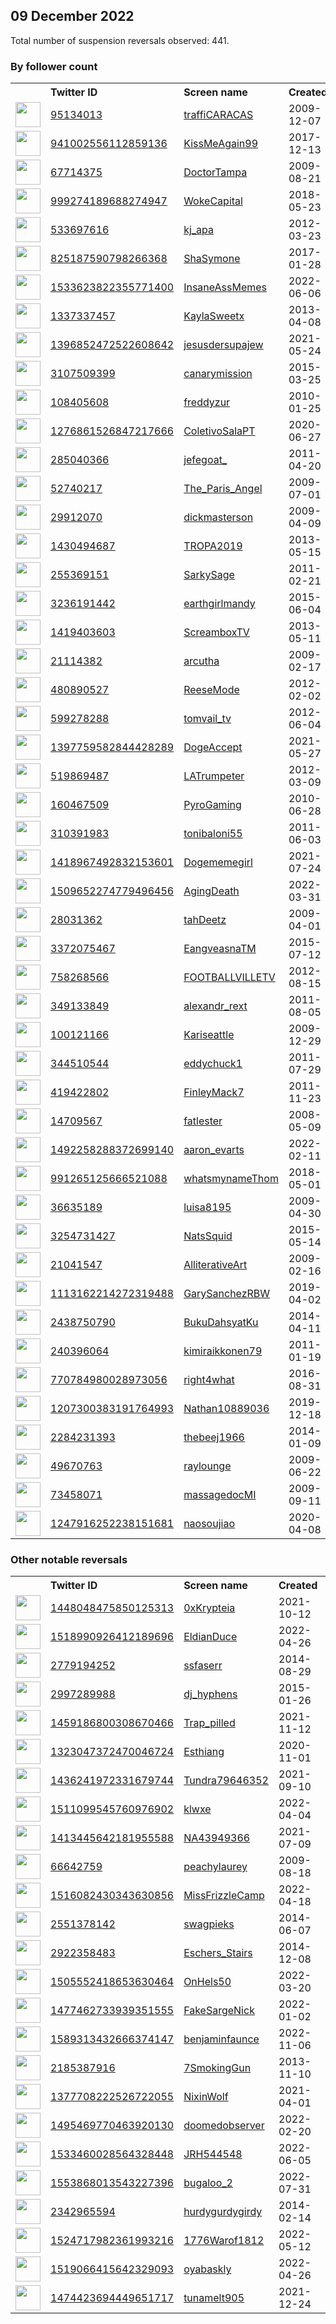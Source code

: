 
## 09 December 2022
Total number of suspension reversals observed: 441.

### By follower count
<table><tr><th></th><th align="left">Twitter ID</th><th align="left">Screen name</th>
<th align="left">Created</th><th align="left">Status</th><th align="left">Suspended</th><th align="left">Followers</th>
<tr><td><a href="https://pbs.twimg.com/profile_images/415929344289042432/_IbY0Ah__normal.png"><img src="https://pbs.twimg.com/profile_images/415929344289042432/_IbY0Ah__normal.png" width="40px" height="40px" align="center"/></a></td><td><a href="https://twitter.com/intent/user?user_id=95134013">95134013</a></td><td><a href="https://twitter.com/traffiCARACAS">traffiCARACAS</a></td><td>2009-12-07</td><td align="center"></td><td>2022-03-27</td><td>1653879</td></tr>
<tr><td><a href="https://pbs.twimg.com/profile_images/1455207188981555204/rR9GAXTY_normal.jpg"><img src="https://pbs.twimg.com/profile_images/1455207188981555204/rR9GAXTY_normal.jpg" width="40px" height="40px" align="center"/></a></td><td><a href="https://twitter.com/intent/user?user_id=941002556112859136">941002556112859136</a></td><td><a href="https://twitter.com/KissMeAgain99">KissMeAgain99</a></td><td>2017-12-13</td><td align="center"></td><td>2022-09-23</td><td>233427</td></tr>
<tr><td><a href="https://pbs.twimg.com/profile_images/1601033341859495937/e889dRIa_normal.jpg"><img src="https://pbs.twimg.com/profile_images/1601033341859495937/e889dRIa_normal.jpg" width="40px" height="40px" align="center"/></a></td><td><a href="https://twitter.com/intent/user?user_id=67714375">67714375</a></td><td><a href="https://twitter.com/DoctorTampa">DoctorTampa</a></td><td>2009-08-21</td><td align="center"></td><td></td><td>60002</td></tr>
<tr><td><a href="https://pbs.twimg.com/profile_images/1273319766225272832/IPWNNme6_normal.jpg"><img src="https://pbs.twimg.com/profile_images/1273319766225272832/IPWNNme6_normal.jpg" width="40px" height="40px" align="center"/></a></td><td><a href="https://twitter.com/intent/user?user_id=999274189688274947">999274189688274947</a></td><td><a href="https://twitter.com/WokeCapital">WokeCapital</a></td><td>2018-05-23</td><td align="center"></td><td></td><td>39004</td></tr>
<tr><td><a href="https://pbs.twimg.com/profile_images/1603194052752441345/g_SPRG00_normal.jpg"><img src="https://pbs.twimg.com/profile_images/1603194052752441345/g_SPRG00_normal.jpg" width="40px" height="40px" align="center"/></a></td><td><a href="https://twitter.com/intent/user?user_id=533697616">533697616</a></td><td><a href="https://twitter.com/kj_apa">kj_apa</a></td><td>2012-03-23</td><td align="center"></td><td></td><td>37973</td></tr>
<tr><td><a href="https://pbs.twimg.com/profile_images/1602212029456125952/xXpKM0D3_normal.jpg"><img src="https://pbs.twimg.com/profile_images/1602212029456125952/xXpKM0D3_normal.jpg" width="40px" height="40px" align="center"/></a></td><td><a href="https://twitter.com/intent/user?user_id=825187590798266368">825187590798266368</a></td><td><a href="https://twitter.com/ShaSymone">ShaSymone</a></td><td>2017-01-28</td><td align="center"></td><td></td><td>35103</td></tr>
<tr><td><a href="https://pbs.twimg.com/profile_images/1601543671551299590/4Sv5jeBd_normal.jpg"><img src="https://pbs.twimg.com/profile_images/1601543671551299590/4Sv5jeBd_normal.jpg" width="40px" height="40px" align="center"/></a></td><td><a href="https://twitter.com/intent/user?user_id=1533623822355771400">1533623822355771400</a></td><td><a href="https://twitter.com/InsaneAssMemes">InsaneAssMemes</a></td><td>2022-06-06</td><td align="center"></td><td>2022-09-05</td><td>29782</td></tr>
<tr><td><a href="https://pbs.twimg.com/profile_images/1266715140029853696/Eoje5GP3_normal.jpg"><img src="https://pbs.twimg.com/profile_images/1266715140029853696/Eoje5GP3_normal.jpg" width="40px" height="40px" align="center"/></a></td><td><a href="https://twitter.com/intent/user?user_id=1337337457">1337337457</a></td><td><a href="https://twitter.com/KaylaSweetx">KaylaSweetx</a></td><td>2013-04-08</td><td align="center"></td><td></td><td>29093</td></tr>
<tr><td><a href="https://pbs.twimg.com/profile_images/1534191877276241922/rNczVOqw_normal.jpg"><img src="https://pbs.twimg.com/profile_images/1534191877276241922/rNczVOqw_normal.jpg" width="40px" height="40px" align="center"/></a></td><td><a href="https://twitter.com/intent/user?user_id=1396852472522608642">1396852472522608642</a></td><td><a href="https://twitter.com/jesusdersupajew">jesusdersupajew</a></td><td>2021-05-24</td><td align="center"></td><td>2022-06-26</td><td>28944</td></tr>
<tr><td><a href="https://pbs.twimg.com/profile_images/876730611683086336/6GNIJunB_normal.jpg"><img src="https://pbs.twimg.com/profile_images/876730611683086336/6GNIJunB_normal.jpg" width="40px" height="40px" align="center"/></a></td><td><a href="https://twitter.com/intent/user?user_id=3107509399">3107509399</a></td><td><a href="https://twitter.com/canarymission">canarymission</a></td><td>2015-03-25</td><td align="center"></td><td>2022-12-08</td><td>26118</td></tr>
<tr><td><a href="https://pbs.twimg.com/profile_images/512772477563305984/j5pnCZZy_normal.jpeg"><img src="https://pbs.twimg.com/profile_images/512772477563305984/j5pnCZZy_normal.jpeg" width="40px" height="40px" align="center"/></a></td><td><a href="https://twitter.com/intent/user?user_id=108405608">108405608</a></td><td><a href="https://twitter.com/freddyzur">freddyzur</a></td><td>2010-01-25</td><td align="center"></td><td>2022-11-24</td><td>25812</td></tr>
<tr><td><a href="https://pbs.twimg.com/profile_images/1555608242427936770/0V2M-ih5_normal.jpg"><img src="https://pbs.twimg.com/profile_images/1555608242427936770/0V2M-ih5_normal.jpg" width="40px" height="40px" align="center"/></a></td><td><a href="https://twitter.com/intent/user?user_id=1276861526847217666">1276861526847217666</a></td><td><a href="https://twitter.com/ColetivoSalaPT">ColetivoSalaPT</a></td><td>2020-06-27</td><td align="center"></td><td>2022-09-16</td><td>22120</td></tr>
<tr><td><a href="https://pbs.twimg.com/profile_images/1476918171672223796/N_heVdct_normal.jpg"><img src="https://pbs.twimg.com/profile_images/1476918171672223796/N_heVdct_normal.jpg" width="40px" height="40px" align="center"/></a></td><td><a href="https://twitter.com/intent/user?user_id=285040366">285040366</a></td><td><a href="https://twitter.com/jefegoat_">jefegoat_</a></td><td>2011-04-20</td><td align="center"></td><td>2022-03-26</td><td>20432</td></tr>
<tr><td><a href="https://pbs.twimg.com/profile_images/1489564165/image_normal.jpg"><img src="https://pbs.twimg.com/profile_images/1489564165/image_normal.jpg" width="40px" height="40px" align="center"/></a></td><td><a href="https://twitter.com/intent/user?user_id=52740217">52740217</a></td><td><a href="https://twitter.com/The_Paris_Angel">The_Paris_Angel</a></td><td>2009-07-01</td><td align="center"></td><td></td><td>20426</td></tr>
<tr><td><a href="https://pbs.twimg.com/profile_images/130045270/dickhead-shirt_normal.jpg"><img src="https://pbs.twimg.com/profile_images/130045270/dickhead-shirt_normal.jpg" width="40px" height="40px" align="center"/></a></td><td><a href="https://twitter.com/intent/user?user_id=29912070">29912070</a></td><td><a href="https://twitter.com/dickmasterson">dickmasterson</a></td><td>2009-04-09</td><td align="center"></td><td></td><td>19074</td></tr>
<tr><td><a href="https://pbs.twimg.com/profile_images/1515821366171377665/-bHvhoMx_normal.jpg"><img src="https://pbs.twimg.com/profile_images/1515821366171377665/-bHvhoMx_normal.jpg" width="40px" height="40px" align="center"/></a></td><td><a href="https://twitter.com/intent/user?user_id=1430494687">1430494687</a></td><td><a href="https://twitter.com/TROPA2019">TROPA2019</a></td><td>2013-05-15</td><td align="center"></td><td>2022-11-24</td><td>18795</td></tr>
<tr><td><a href="https://pbs.twimg.com/profile_images/1531425314886193152/o41f7jZB_normal.jpg"><img src="https://pbs.twimg.com/profile_images/1531425314886193152/o41f7jZB_normal.jpg" width="40px" height="40px" align="center"/></a></td><td><a href="https://twitter.com/intent/user?user_id=255369151">255369151</a></td><td><a href="https://twitter.com/SarkySage">SarkySage</a></td><td>2011-02-21</td><td align="center"></td><td>2022-09-20</td><td>18369</td></tr>
<tr><td><a href="https://pbs.twimg.com/profile_images/1599369305077972994/8T8SJd7x_normal.jpg"><img src="https://pbs.twimg.com/profile_images/1599369305077972994/8T8SJd7x_normal.jpg" width="40px" height="40px" align="center"/></a></td><td><a href="https://twitter.com/intent/user?user_id=3236191442">3236191442</a></td><td><a href="https://twitter.com/earthgirlmandy">earthgirlmandy</a></td><td>2015-06-04</td><td align="center"></td><td>2022-12-05</td><td>17920</td></tr>
<tr><td><a href="https://pbs.twimg.com/profile_images/1569745061302226945/nbe1030S_normal.jpg"><img src="https://pbs.twimg.com/profile_images/1569745061302226945/nbe1030S_normal.jpg" width="40px" height="40px" align="center"/></a></td><td><a href="https://twitter.com/intent/user?user_id=1419403603">1419403603</a></td><td><a href="https://twitter.com/ScreamboxTV">ScreamboxTV</a></td><td>2013-05-11</td><td align="center"></td><td>2022-12-01</td><td>15062</td></tr>
<tr><td><a href="https://pbs.twimg.com/profile_images/1056225141183692800/4cKqgFgb_normal.jpg"><img src="https://pbs.twimg.com/profile_images/1056225141183692800/4cKqgFgb_normal.jpg" width="40px" height="40px" align="center"/></a></td><td><a href="https://twitter.com/intent/user?user_id=21114382">21114382</a></td><td><a href="https://twitter.com/arcutha">arcutha</a></td><td>2009-02-17</td><td align="center"></td><td>2022-10-29</td><td>14714</td></tr>
<tr><td><a href="https://pbs.twimg.com/profile_images/1104559576056295429/56_tgwmN_normal.jpg"><img src="https://pbs.twimg.com/profile_images/1104559576056295429/56_tgwmN_normal.jpg" width="40px" height="40px" align="center"/></a></td><td><a href="https://twitter.com/intent/user?user_id=480890527">480890527</a></td><td><a href="https://twitter.com/ReeseMode">ReeseMode</a></td><td>2012-02-02</td><td align="center"></td><td></td><td>14436</td></tr>
<tr><td><a href="https://pbs.twimg.com/profile_images/1234312402423906304/ABWqeo-j_normal.jpg"><img src="https://pbs.twimg.com/profile_images/1234312402423906304/ABWqeo-j_normal.jpg" width="40px" height="40px" align="center"/></a></td><td><a href="https://twitter.com/intent/user?user_id=599278288">599278288</a></td><td><a href="https://twitter.com/tomvail_tv">tomvail_tv</a></td><td>2012-06-04</td><td align="center"></td><td></td><td>12757</td></tr>
<tr><td><a href="https://pbs.twimg.com/profile_images/1603183369432489987/QlZHh5yV_normal.jpg"><img src="https://pbs.twimg.com/profile_images/1603183369432489987/QlZHh5yV_normal.jpg" width="40px" height="40px" align="center"/></a></td><td><a href="https://twitter.com/intent/user?user_id=1397759582844428289">1397759582844428289</a></td><td><a href="https://twitter.com/DogeAccept">DogeAccept</a></td><td>2021-05-27</td><td align="center"></td><td>2022-12-05</td><td>11902</td></tr>
<tr><td><a href="https://pbs.twimg.com/profile_images/1074376525498114049/Gx7_xsyC_normal.jpg"><img src="https://pbs.twimg.com/profile_images/1074376525498114049/Gx7_xsyC_normal.jpg" width="40px" height="40px" align="center"/></a></td><td><a href="https://twitter.com/intent/user?user_id=519869487">519869487</a></td><td><a href="https://twitter.com/LATrumpeter">LATrumpeter</a></td><td>2012-03-09</td><td align="center"></td><td>2022-10-29</td><td>11618</td></tr>
<tr><td><a href="https://pbs.twimg.com/profile_images/1354889270482399235/qA_1FaLO_normal.jpg"><img src="https://pbs.twimg.com/profile_images/1354889270482399235/qA_1FaLO_normal.jpg" width="40px" height="40px" align="center"/></a></td><td><a href="https://twitter.com/intent/user?user_id=160467509">160467509</a></td><td><a href="https://twitter.com/PyroGaming">PyroGaming</a></td><td>2010-06-28</td><td align="center"></td><td></td><td>10487</td></tr>
<tr><td><a href="https://pbs.twimg.com/profile_images/1601502225746075651/_1Hfa7ie_normal.jpg"><img src="https://pbs.twimg.com/profile_images/1601502225746075651/_1Hfa7ie_normal.jpg" width="40px" height="40px" align="center"/></a></td><td><a href="https://twitter.com/intent/user?user_id=310391983">310391983</a></td><td><a href="https://twitter.com/tonibaloni55">tonibaloni55</a></td><td>2011-06-03</td><td align="center"></td><td></td><td>8683</td></tr>
<tr><td><a href="https://pbs.twimg.com/profile_images/1507341477240000515/gorjTQs9_normal.jpg"><img src="https://pbs.twimg.com/profile_images/1507341477240000515/gorjTQs9_normal.jpg" width="40px" height="40px" align="center"/></a></td><td><a href="https://twitter.com/intent/user?user_id=1418967492832153601">1418967492832153601</a></td><td><a href="https://twitter.com/Dogememegirl">Dogememegirl</a></td><td>2021-07-24</td><td align="center"></td><td>2022-12-05</td><td>7545</td></tr>
<tr><td><a href="https://pbs.twimg.com/profile_images/1591572666204540928/ziphlkli_normal.png"><img src="https://pbs.twimg.com/profile_images/1591572666204540928/ziphlkli_normal.png" width="40px" height="40px" align="center"/></a></td><td><a href="https://twitter.com/intent/user?user_id=1509652274779496456">1509652274779496456</a></td><td><a href="https://twitter.com/AgingDeath">AgingDeath</a></td><td>2022-03-31</td><td align="center"></td><td>2022-11-27</td><td>7155</td></tr>
<tr><td><a href="https://pbs.twimg.com/profile_images/1895933365/Obama_baby2_normal.jpg"><img src="https://pbs.twimg.com/profile_images/1895933365/Obama_baby2_normal.jpg" width="40px" height="40px" align="center"/></a></td><td><a href="https://twitter.com/intent/user?user_id=28031362">28031362</a></td><td><a href="https://twitter.com/tahDeetz">tahDeetz</a></td><td>2009-04-01</td><td align="center"></td><td></td><td>7021</td></tr>
<tr><td><a href="https://pbs.twimg.com/profile_images/1525831504256913408/ZSabxCvY_normal.jpg"><img src="https://pbs.twimg.com/profile_images/1525831504256913408/ZSabxCvY_normal.jpg" width="40px" height="40px" align="center"/></a></td><td><a href="https://twitter.com/intent/user?user_id=3372075467">3372075467</a></td><td><a href="https://twitter.com/EangveasnaTM">EangveasnaTM</a></td><td>2015-07-12</td><td align="center"></td><td>2022-11-08</td><td>6600</td></tr>
<tr><td><a href="https://pbs.twimg.com/profile_images/1093266416369844224/viPyqUma_normal.jpg"><img src="https://pbs.twimg.com/profile_images/1093266416369844224/viPyqUma_normal.jpg" width="40px" height="40px" align="center"/></a></td><td><a href="https://twitter.com/intent/user?user_id=758268566">758268566</a></td><td><a href="https://twitter.com/FOOTBALLVILLETV">FOOTBALLVILLETV</a></td><td>2012-08-15</td><td align="center"></td><td></td><td>6538</td></tr>
<tr><td><a href="https://pbs.twimg.com/profile_images/1589376131949596673/r1VyHAMf_normal.jpg"><img src="https://pbs.twimg.com/profile_images/1589376131949596673/r1VyHAMf_normal.jpg" width="40px" height="40px" align="center"/></a></td><td><a href="https://twitter.com/intent/user?user_id=349133849">349133849</a></td><td><a href="https://twitter.com/alexandr_rext">alexandr_rext</a></td><td>2011-08-05</td><td align="center"></td><td>2022-11-08</td><td>6536</td></tr>
<tr><td><a href="https://pbs.twimg.com/profile_images/1137833925382852608/OzLPyAvC_normal.jpg"><img src="https://pbs.twimg.com/profile_images/1137833925382852608/OzLPyAvC_normal.jpg" width="40px" height="40px" align="center"/></a></td><td><a href="https://twitter.com/intent/user?user_id=100121166">100121166</a></td><td><a href="https://twitter.com/Kariseattle">Kariseattle</a></td><td>2009-12-29</td><td align="center"></td><td></td><td>5899</td></tr>
<tr><td><a href="https://pbs.twimg.com/profile_images/962620041026924544/TwyUHFcR_normal.jpg"><img src="https://pbs.twimg.com/profile_images/962620041026924544/TwyUHFcR_normal.jpg" width="40px" height="40px" align="center"/></a></td><td><a href="https://twitter.com/intent/user?user_id=344510544">344510544</a></td><td><a href="https://twitter.com/eddychuck1">eddychuck1</a></td><td>2011-07-29</td><td align="center"></td><td></td><td>5435</td></tr>
<tr><td><a href="https://pbs.twimg.com/profile_images/1523580348843835392/cXwpkpKC_normal.jpg"><img src="https://pbs.twimg.com/profile_images/1523580348843835392/cXwpkpKC_normal.jpg" width="40px" height="40px" align="center"/></a></td><td><a href="https://twitter.com/intent/user?user_id=419422802">419422802</a></td><td><a href="https://twitter.com/FinleyMack7">FinleyMack7</a></td><td>2011-11-23</td><td align="center"></td><td>2022-12-04</td><td>5375</td></tr>
<tr><td><a href="https://pbs.twimg.com/profile_images/1302311952430108674/K6_yZU48_normal.jpg"><img src="https://pbs.twimg.com/profile_images/1302311952430108674/K6_yZU48_normal.jpg" width="40px" height="40px" align="center"/></a></td><td><a href="https://twitter.com/intent/user?user_id=14709567">14709567</a></td><td><a href="https://twitter.com/fatlester">fatlester</a></td><td>2008-05-09</td><td align="center"></td><td>2022-10-29</td><td>5171</td></tr>
<tr><td><a href="https://pbs.twimg.com/profile_images/1568450431378145283/Ssf1pza-_normal.jpg"><img src="https://pbs.twimg.com/profile_images/1568450431378145283/Ssf1pza-_normal.jpg" width="40px" height="40px" align="center"/></a></td><td><a href="https://twitter.com/intent/user?user_id=1492258288372699140">1492258288372699140</a></td><td><a href="https://twitter.com/aaron_evarts">aaron_evarts</a></td><td>2022-02-11</td><td align="center"></td><td>2022-10-12</td><td>4414</td></tr>
<tr><td><a href="https://pbs.twimg.com/profile_images/1058634977393311744/e-hGmmr0_normal.jpg"><img src="https://pbs.twimg.com/profile_images/1058634977393311744/e-hGmmr0_normal.jpg" width="40px" height="40px" align="center"/></a></td><td><a href="https://twitter.com/intent/user?user_id=991265125666521088">991265125666521088</a></td><td><a href="https://twitter.com/whatsmynameThom">whatsmynameThom</a></td><td>2018-05-01</td><td align="center"></td><td>2022-12-03</td><td>4348</td></tr>
<tr><td><a href="https://pbs.twimg.com/profile_images/1410920271909900290/bs0vz9vG_normal.jpg"><img src="https://pbs.twimg.com/profile_images/1410920271909900290/bs0vz9vG_normal.jpg" width="40px" height="40px" align="center"/></a></td><td><a href="https://twitter.com/intent/user?user_id=36635189">36635189</a></td><td><a href="https://twitter.com/luisa8195">luisa8195</a></td><td>2009-04-30</td><td align="center"></td><td>2022-10-29</td><td>4148</td></tr>
<tr><td><a href="https://pbs.twimg.com/profile_images/1135283313902542855/kAa0EeOt_normal.png"><img src="https://pbs.twimg.com/profile_images/1135283313902542855/kAa0EeOt_normal.png" width="40px" height="40px" align="center"/></a></td><td><a href="https://twitter.com/intent/user?user_id=3254731427">3254731427</a></td><td><a href="https://twitter.com/NatsSquid">NatsSquid</a></td><td>2015-05-14</td><td align="center"></td><td></td><td>3755</td></tr>
<tr><td><a href="https://pbs.twimg.com/profile_images/1603722056171937794/D2lj7Ory_normal.jpg"><img src="https://pbs.twimg.com/profile_images/1603722056171937794/D2lj7Ory_normal.jpg" width="40px" height="40px" align="center"/></a></td><td><a href="https://twitter.com/intent/user?user_id=21041547">21041547</a></td><td><a href="https://twitter.com/AlliterativeArt">AlliterativeArt</a></td><td>2009-02-16</td><td align="center">🔒</td><td></td><td>3667</td></tr>
<tr><td><a href="https://pbs.twimg.com/profile_images/1600110299776012289/gEZ8_2Kf_normal.jpg"><img src="https://pbs.twimg.com/profile_images/1600110299776012289/gEZ8_2Kf_normal.jpg" width="40px" height="40px" align="center"/></a></td><td><a href="https://twitter.com/intent/user?user_id=1113162214272319488">1113162214272319488</a></td><td><a href="https://twitter.com/GarySanchezRBW">GarySanchezRBW</a></td><td>2019-04-02</td><td align="center"></td><td></td><td>3284</td></tr>
<tr><td><a href="https://pbs.twimg.com/profile_images/1302845991939223559/oH70wafu_normal.jpg"><img src="https://pbs.twimg.com/profile_images/1302845991939223559/oH70wafu_normal.jpg" width="40px" height="40px" align="center"/></a></td><td><a href="https://twitter.com/intent/user?user_id=2438750790">2438750790</a></td><td><a href="https://twitter.com/BukuDahsyatKu">BukuDahsyatKu</a></td><td>2014-04-11</td><td align="center"></td><td>2022-12-02</td><td>3244</td></tr>
<tr><td><a href="https://pbs.twimg.com/profile_images/1232054082812207105/4WDOwGw4_normal.jpg"><img src="https://pbs.twimg.com/profile_images/1232054082812207105/4WDOwGw4_normal.jpg" width="40px" height="40px" align="center"/></a></td><td><a href="https://twitter.com/intent/user?user_id=240396064">240396064</a></td><td><a href="https://twitter.com/kimiraikkonen79">kimiraikkonen79</a></td><td>2011-01-19</td><td align="center"></td><td></td><td>3097</td></tr>
<tr><td><a href="https://pbs.twimg.com/profile_images/1280246581795536896/kUQJ3map_normal.jpg"><img src="https://pbs.twimg.com/profile_images/1280246581795536896/kUQJ3map_normal.jpg" width="40px" height="40px" align="center"/></a></td><td><a href="https://twitter.com/intent/user?user_id=770784980028973056">770784980028973056</a></td><td><a href="https://twitter.com/right4what">right4what</a></td><td>2016-08-31</td><td align="center"></td><td></td><td>3093</td></tr>
<tr><td><a href="https://pbs.twimg.com/profile_images/1385684618205175812/H1MZSJrB_normal.jpg"><img src="https://pbs.twimg.com/profile_images/1385684618205175812/H1MZSJrB_normal.jpg" width="40px" height="40px" align="center"/></a></td><td><a href="https://twitter.com/intent/user?user_id=1207300383191764993">1207300383191764993</a></td><td><a href="https://twitter.com/Nathan10889036">Nathan10889036</a></td><td>2019-12-18</td><td align="center"></td><td>2022-12-05</td><td>3080</td></tr>
<tr><td><a href="https://pbs.twimg.com/profile_images/948176568983179266/A0mSTor0_normal.jpg"><img src="https://pbs.twimg.com/profile_images/948176568983179266/A0mSTor0_normal.jpg" width="40px" height="40px" align="center"/></a></td><td><a href="https://twitter.com/intent/user?user_id=2284231393">2284231393</a></td><td><a href="https://twitter.com/thebeej1966">thebeej1966</a></td><td>2014-01-09</td><td align="center"></td><td></td><td>3070</td></tr>
<tr><td><a href="https://pbs.twimg.com/profile_images/533747495596486656/kEcvXV6-_normal.jpeg"><img src="https://pbs.twimg.com/profile_images/533747495596486656/kEcvXV6-_normal.jpeg" width="40px" height="40px" align="center"/></a></td><td><a href="https://twitter.com/intent/user?user_id=49670763">49670763</a></td><td><a href="https://twitter.com/raylounge">raylounge</a></td><td>2009-06-22</td><td align="center"></td><td></td><td>2964</td></tr>
<tr><td><a href="https://pbs.twimg.com/profile_images/583812926634532864/DRusv3Rj_normal.jpg"><img src="https://pbs.twimg.com/profile_images/583812926634532864/DRusv3Rj_normal.jpg" width="40px" height="40px" align="center"/></a></td><td><a href="https://twitter.com/intent/user?user_id=73458071">73458071</a></td><td><a href="https://twitter.com/massagedocMI">massagedocMI</a></td><td>2009-09-11</td><td align="center"></td><td>2022-10-29</td><td>2813</td></tr>
<tr><td><a href="https://pbs.twimg.com/profile_images/1267619733983105024/lngxil6s_normal.jpg"><img src="https://pbs.twimg.com/profile_images/1267619733983105024/lngxil6s_normal.jpg" width="40px" height="40px" align="center"/></a></td><td><a href="https://twitter.com/intent/user?user_id=1247916252238151681">1247916252238151681</a></td><td><a href="https://twitter.com/naosoujiao">naosoujiao</a></td><td>2020-04-08</td><td align="center">🔒</td><td></td><td>2719</td></tr>
</table>

### Other notable reversals
<table><tr><th></th><th align="left">Twitter ID</th><th align="left">Screen name</th>
<th align="left">Created</th><th align="left">Status</th><th align="left">Suspended</th><th align="left">Followers</th>
<tr><td><a href="https://pbs.twimg.com/profile_images/1527057034922844161/vfMmAI-k_normal.jpg"><img src="https://pbs.twimg.com/profile_images/1527057034922844161/vfMmAI-k_normal.jpg" width="40px" height="40px" align="center"/></a></td><td><a href="https://twitter.com/intent/user?user_id=1448048475850125313">1448048475850125313</a></td><td><a href="https://twitter.com/0xKrypteia">0xKrypteia</a></td><td>2021-10-12</td><td align="center"></td><td>2022-06-23</td><td>420</td></tr>
<tr><td><a href="https://pbs.twimg.com/profile_images/1599416544353722369/iqGJ-KwK_normal.jpg"><img src="https://pbs.twimg.com/profile_images/1599416544353722369/iqGJ-KwK_normal.jpg" width="40px" height="40px" align="center"/></a></td><td><a href="https://twitter.com/intent/user?user_id=1518990926412189696">1518990926412189696</a></td><td><a href="https://twitter.com/EldianDuce">EldianDuce</a></td><td>2022-04-26</td><td align="center"></td><td>2022-12-05</td><td>9</td></tr>
<tr><td><a href="https://pbs.twimg.com/profile_images/1362742169216421895/M2TNC-F6_normal.jpg"><img src="https://pbs.twimg.com/profile_images/1362742169216421895/M2TNC-F6_normal.jpg" width="40px" height="40px" align="center"/></a></td><td><a href="https://twitter.com/intent/user?user_id=2779194252">2779194252</a></td><td><a href="https://twitter.com/ssfaserr">ssfaserr</a></td><td>2014-08-29</td><td align="center"></td><td>2022-12-05</td><td>1237</td></tr>
<tr><td><a href="https://pbs.twimg.com/profile_images/1597234901257838592/SXzzgYD5_normal.jpg"><img src="https://pbs.twimg.com/profile_images/1597234901257838592/SXzzgYD5_normal.jpg" width="40px" height="40px" align="center"/></a></td><td><a href="https://twitter.com/intent/user?user_id=2997289988">2997289988</a></td><td><a href="https://twitter.com/dj_hyphens">dj_hyphens</a></td><td>2015-01-26</td><td align="center"></td><td>2022-12-05</td><td>89</td></tr>
<tr><td><a href="https://pbs.twimg.com/profile_images/1597755513420369920/3l5WjLir_normal.jpg"><img src="https://pbs.twimg.com/profile_images/1597755513420369920/3l5WjLir_normal.jpg" width="40px" height="40px" align="center"/></a></td><td><a href="https://twitter.com/intent/user?user_id=1459186800308670466">1459186800308670466</a></td><td><a href="https://twitter.com/Trap_pilled">Trap_pilled</a></td><td>2021-11-12</td><td align="center">🚫</td><td>2022-12-06</td><td>156</td></tr>
<tr><td><a href="https://pbs.twimg.com/profile_images/1325584594503131144/HhVqVhAW_normal.jpg"><img src="https://pbs.twimg.com/profile_images/1325584594503131144/HhVqVhAW_normal.jpg" width="40px" height="40px" align="center"/></a></td><td><a href="https://twitter.com/intent/user?user_id=1323047372470046724">1323047372470046724</a></td><td><a href="https://twitter.com/Esthiang">Esthiang</a></td><td>2020-11-01</td><td align="center"></td><td>2022-12-08</td><td>1017</td></tr>
<tr><td><a href="https://pbs.twimg.com/profile_images/1595437292969238532/OsVo497U_normal.jpg"><img src="https://pbs.twimg.com/profile_images/1595437292969238532/OsVo497U_normal.jpg" width="40px" height="40px" align="center"/></a></td><td><a href="https://twitter.com/intent/user?user_id=1436241972331679744">1436241972331679744</a></td><td><a href="https://twitter.com/Tundra79646352">Tundra79646352</a></td><td>2021-09-10</td><td align="center"></td><td>2022-11-28</td><td>281</td></tr>
<tr><td><a href="https://pbs.twimg.com/profile_images/1584907170470105088/-AGucOjl_normal.jpg"><img src="https://pbs.twimg.com/profile_images/1584907170470105088/-AGucOjl_normal.jpg" width="40px" height="40px" align="center"/></a></td><td><a href="https://twitter.com/intent/user?user_id=1511099545760976902">1511099545760976902</a></td><td><a href="https://twitter.com/klwxe">klwxe</a></td><td>2022-04-04</td><td align="center"></td><td>2022-12-02</td><td>754</td></tr>
<tr><td><a href="https://pbs.twimg.com/profile_images/1586882057157869571/ay0tqioc_normal.jpg"><img src="https://pbs.twimg.com/profile_images/1586882057157869571/ay0tqioc_normal.jpg" width="40px" height="40px" align="center"/></a></td><td><a href="https://twitter.com/intent/user?user_id=1413445642181955588">1413445642181955588</a></td><td><a href="https://twitter.com/NA43949366">NA43949366</a></td><td>2021-07-09</td><td align="center"></td><td>2022-12-03</td><td>34</td></tr>
<tr><td><a href="https://pbs.twimg.com/profile_images/1119281677400854529/bdsqXZTy_normal.png"><img src="https://pbs.twimg.com/profile_images/1119281677400854529/bdsqXZTy_normal.png" width="40px" height="40px" align="center"/></a></td><td><a href="https://twitter.com/intent/user?user_id=66642759">66642759</a></td><td><a href="https://twitter.com/peachylaurey">peachylaurey</a></td><td>2009-08-18</td><td align="center"></td><td>2022-12-05</td><td>1686</td></tr>
<tr><td><a href="https://pbs.twimg.com/profile_images/1598128487201734659/zqNoyWTi_normal.jpg"><img src="https://pbs.twimg.com/profile_images/1598128487201734659/zqNoyWTi_normal.jpg" width="40px" height="40px" align="center"/></a></td><td><a href="https://twitter.com/intent/user?user_id=1516082430343630856">1516082430343630856</a></td><td><a href="https://twitter.com/MissFrizzleCamp">MissFrizzleCamp</a></td><td>2022-04-18</td><td align="center"></td><td>2022-12-05</td><td>895</td></tr>
<tr><td><a href="https://pbs.twimg.com/profile_images/1395925689975676928/WOQTCUXy_normal.jpg"><img src="https://pbs.twimg.com/profile_images/1395925689975676928/WOQTCUXy_normal.jpg" width="40px" height="40px" align="center"/></a></td><td><a href="https://twitter.com/intent/user?user_id=2551378142">2551378142</a></td><td><a href="https://twitter.com/swagpieks">swagpieks</a></td><td>2014-06-07</td><td align="center"></td><td>2022-12-05</td><td>190</td></tr>
<tr><td><a href="https://pbs.twimg.com/profile_images/1548586641031593984/Ovtnl3Vw_normal.jpg"><img src="https://pbs.twimg.com/profile_images/1548586641031593984/Ovtnl3Vw_normal.jpg" width="40px" height="40px" align="center"/></a></td><td><a href="https://twitter.com/intent/user?user_id=2922358483">2922358483</a></td><td><a href="https://twitter.com/Eschers_Stairs">Eschers_Stairs</a></td><td>2014-12-08</td><td align="center"></td><td>2022-11-26</td><td>61</td></tr>
<tr><td><a href="https://pbs.twimg.com/profile_images/1505566630905999360/SwKGBtEv_normal.jpg"><img src="https://pbs.twimg.com/profile_images/1505566630905999360/SwKGBtEv_normal.jpg" width="40px" height="40px" align="center"/></a></td><td><a href="https://twitter.com/intent/user?user_id=1505552418653630464">1505552418653630464</a></td><td><a href="https://twitter.com/OnHels50">OnHels50</a></td><td>2022-03-20</td><td align="center"></td><td>2022-12-04</td><td>1334</td></tr>
<tr><td><a href="https://pbs.twimg.com/profile_images/1603456300964159488/1A0UlWYs_normal.jpg"><img src="https://pbs.twimg.com/profile_images/1603456300964159488/1A0UlWYs_normal.jpg" width="40px" height="40px" align="center"/></a></td><td><a href="https://twitter.com/intent/user?user_id=1477462733939351555">1477462733939351555</a></td><td><a href="https://twitter.com/FakeSargeNick">FakeSargeNick</a></td><td>2022-01-02</td><td align="center"></td><td>2022-12-01</td><td>1166</td></tr>
<tr><td><a href="https://pbs.twimg.com/profile_images/1589313573246930947/kiFNB261_normal.png"><img src="https://pbs.twimg.com/profile_images/1589313573246930947/kiFNB261_normal.png" width="40px" height="40px" align="center"/></a></td><td><a href="https://twitter.com/intent/user?user_id=1589313432666374147">1589313432666374147</a></td><td><a href="https://twitter.com/benjaminfaunce">benjaminfaunce</a></td><td>2022-11-06</td><td align="center"></td><td>2022-12-05</td><td>215</td></tr>
<tr><td><a href="https://pbs.twimg.com/profile_images/1570575857290199040/Pe7LeMqA_normal.jpg"><img src="https://pbs.twimg.com/profile_images/1570575857290199040/Pe7LeMqA_normal.jpg" width="40px" height="40px" align="center"/></a></td><td><a href="https://twitter.com/intent/user?user_id=2185387916">2185387916</a></td><td><a href="https://twitter.com/7SmokingGun">7SmokingGun</a></td><td>2013-11-10</td><td align="center"></td><td>2022-12-06</td><td>98</td></tr>
<tr><td><a href="https://pbs.twimg.com/profile_images/1377718820958261250/BBZ0wgVw_normal.jpg"><img src="https://pbs.twimg.com/profile_images/1377718820958261250/BBZ0wgVw_normal.jpg" width="40px" height="40px" align="center"/></a></td><td><a href="https://twitter.com/intent/user?user_id=1377708222526722055">1377708222526722055</a></td><td><a href="https://twitter.com/NixinWolf">NixinWolf</a></td><td>2021-04-01</td><td align="center"></td><td>2022-12-05</td><td>2507</td></tr>
<tr><td><a href="https://pbs.twimg.com/profile_images/1564247709611081728/Mm0ZVS-r_normal.jpg"><img src="https://pbs.twimg.com/profile_images/1564247709611081728/Mm0ZVS-r_normal.jpg" width="40px" height="40px" align="center"/></a></td><td><a href="https://twitter.com/intent/user?user_id=1495469770463920130">1495469770463920130</a></td><td><a href="https://twitter.com/doomedobserver">doomedobserver</a></td><td>2022-02-20</td><td align="center"></td><td>2022-10-19</td><td>111</td></tr>
<tr><td><a href="https://pbs.twimg.com/profile_images/1533898835742932995/HVRBDQUM_normal.jpg"><img src="https://pbs.twimg.com/profile_images/1533898835742932995/HVRBDQUM_normal.jpg" width="40px" height="40px" align="center"/></a></td><td><a href="https://twitter.com/intent/user?user_id=1533460028564328448">1533460028564328448</a></td><td><a href="https://twitter.com/JRH544548">JRH544548</a></td><td>2022-06-05</td><td align="center"></td><td>2022-12-07</td><td>1678</td></tr>
<tr><td><a href="https://pbs.twimg.com/profile_images/1601212658866429954/Mz0RXjrx_normal.jpg"><img src="https://pbs.twimg.com/profile_images/1601212658866429954/Mz0RXjrx_normal.jpg" width="40px" height="40px" align="center"/></a></td><td><a href="https://twitter.com/intent/user?user_id=1553868013543227396">1553868013543227396</a></td><td><a href="https://twitter.com/bugaloo_2">bugaloo_2</a></td><td>2022-07-31</td><td align="center"></td><td>2022-12-05</td><td>1140</td></tr>
<tr><td><a href="https://pbs.twimg.com/profile_images/1425994885732225024/Mr6FNmQo_normal.jpg"><img src="https://pbs.twimg.com/profile_images/1425994885732225024/Mr6FNmQo_normal.jpg" width="40px" height="40px" align="center"/></a></td><td><a href="https://twitter.com/intent/user?user_id=2342965594">2342965594</a></td><td><a href="https://twitter.com/hurdygurdygirdy">hurdygurdygirdy</a></td><td>2014-02-14</td><td align="center"></td><td>2022-12-07</td><td>0</td></tr>
<tr><td><a href="https://pbs.twimg.com/profile_images/1524718243730100225/t0FqsjV6_normal.jpg"><img src="https://pbs.twimg.com/profile_images/1524718243730100225/t0FqsjV6_normal.jpg" width="40px" height="40px" align="center"/></a></td><td><a href="https://twitter.com/intent/user?user_id=1524717982361993216">1524717982361993216</a></td><td><a href="https://twitter.com/1776Warof1812">1776Warof1812</a></td><td>2022-05-12</td><td align="center"></td><td>2022-11-14</td><td>2041</td></tr>
<tr><td><a href="https://pbs.twimg.com/profile_images/1592298789007663104/GSYL-VxG_normal.jpg"><img src="https://pbs.twimg.com/profile_images/1592298789007663104/GSYL-VxG_normal.jpg" width="40px" height="40px" align="center"/></a></td><td><a href="https://twitter.com/intent/user?user_id=1519066415642329093">1519066415642329093</a></td><td><a href="https://twitter.com/oyabaskly">oyabaskly</a></td><td>2022-04-26</td><td align="center">🚫</td><td>2022-11-18</td><td>52</td></tr>
<tr><td><a href="https://pbs.twimg.com/profile_images/1493734280651968513/UmM4aiGe_normal.jpg"><img src="https://pbs.twimg.com/profile_images/1493734280651968513/UmM4aiGe_normal.jpg" width="40px" height="40px" align="center"/></a></td><td><a href="https://twitter.com/intent/user?user_id=1474423694449651717">1474423694449651717</a></td><td><a href="https://twitter.com/tunamelt905">tunamelt905</a></td><td>2021-12-24</td><td align="center"></td><td>2022-12-05</td><td>668</td></tr>
</table>
